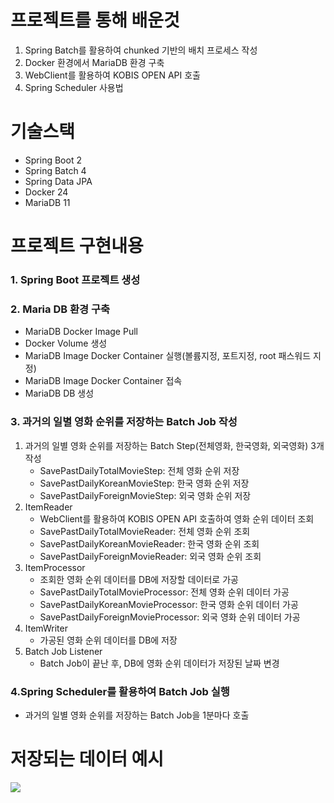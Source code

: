 # 프로젝트를 통해 배운것
1. Spring Batch를 활용하여 chunked 기반의 배치 프로세스 작성
2. Docker 환경에서 MariaDB 환경 구축
3. WebClient를 활용하여 KOBIS OPEN API 호출
4. Spring Scheduler 사용법

# 기술스택
- Spring Boot 2
- Spring Batch 4
- Spring Data JPA
- Docker 24
- MariaDB 11

# 프로젝트 구현내용
### 1. Spring Boot 프로젝트 생성
### 2. Maria DB 환경 구축
   - MariaDB Docker Image Pull
   - Docker Volume 생성
   - MariaDB Image Docker Container 실행(볼륨지정, 포트지정, root 패스워드 지정)
   - MariaDB Image Docker Container 접속
   - MariaDB DB 생성
### 3. 과거의 일별 영화 순위를 저장하는 Batch Job 작성
1) 과거의 일별 영화 순위를 저장하는 Batch Step(전체영화, 한국영화, 외국영화) 3개 작성
   - SavePastDailyTotalMovieStep: 전체 영화 순위 저장
   - SavePastDailyKoreanMovieStep: 한국 영화 순위 저장
   - SavePastDailyForeignMovieStep: 외국 영화 순위 저장
2) ItemReader
   - WebClient를 활용하여 KOBIS OPEN API 호출하여 영화 순위 데이터 조회
   - SavePastDailyTotalMovieReader: 전체 영화 순위 조회
   - SavePastDailyKoreanMovieReader: 한국 영화 순위 조회
   - SavePastDailyForeignMovieReader: 외국 영화 순위 조회
3) ItemProcessor
   - 조회한 영화 순위 데이터를 DB에 저장할 데이터로 가공
   - SavePastDailyTotalMovieProcessor: 전체 영화 순위 데이터 가공
   - SavePastDailyKoreanMovieProcessor: 한국 영화 순위 데이터 가공
   - SavePastDailyForeignMovieProcessor: 외국 영화 순위 데이터 가공
4) ItemWriter
   - 가공된 영화 순위 데이터를 DB에 저장
5) Batch Job Listener
   - Batch Job이 끝난 후, DB에 영화 순위 데이터가 저장된 날짜 변경
### 4.Spring Scheduler를 활용하여 Batch Job 실행
   - 과거의 일별 영화 순위를 저장하는 Batch Job을 1분마다 호출

# 저장되는 데이터 예시
![](https://velog.velcdn.com/images/topmedia/post/9b3a0b09-5178-437e-b926-2f7ab1acb940/image.png)
